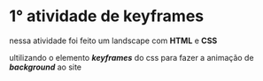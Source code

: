 # 1° atividade de keyframes

nessa atividade foi feito um landscape com **HTML** e **CSS** 


ultilizando o elemento **_keyframes_** do css para fazer a animação de **_background_** ao site
